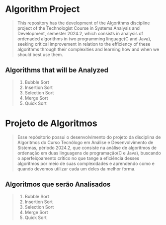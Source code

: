 # Algorithm Project
> This repository has the development of the Algorithms discipline project of the Technologist Course in Systems Analysis and Development, semester 2024.2, which consists in analysis of ordenaded algorithms in two programming linguage(C and Java), seeking critical improvement in relation to the efficiency of these algorithms through their complexities and learning how and when we should best use them.
## Algorithms that will be Analyzed
> 1. Bubble Sort
> 2. Insertion Sort
> 3. Selection Sort
> 4. Merge Sort
> 5. Quick Sort


# Projeto de Algoritmos
> Esse repósitorio possui o desenvolvimento do projeto da disciplina de Algoritmos do Curso Tecnólogo em Análise e Desenvolvimento de Sistemas, périodo 2024.2, que consiste na análise de algoritmos de ordenação em duas linguagens de programação(C e Java), buscando o aperfeiçoamento crítico no que tange a eficiência desses algoritmos por meio de suas complexidades e aprendendo como e quando devemos utilizar cada um deles da melhor forma.

## Algoritmos que serão Analisados
> 1. Bubble Sort
> 2. Insertion Sort
> 3. Selection Sort
> 4. Merge Sort
> 5. Quick Sort
